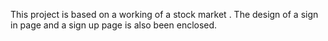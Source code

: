 This project is based on a working of a stock market . The design of a sign in page and a sign up page is also been enclosed.
